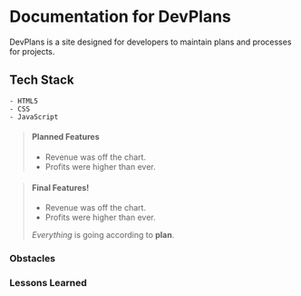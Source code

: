 # Documentation for DevPlans

DevPlans is a site designed for developers to maintain plans and processes for projects.

## Tech Stack
    - HTML5
    - CSS
    - JavaScript


> #### Planned Features
>
> - Revenue was off the chart.
> - Profits were higher than ever.
>
>  

> #### Final Features!
>
> - Revenue was off the chart.
> - Profits were higher than ever.
>
>  *Everything* is going according to **plan**.


### Obstacles


### Lessons Learned






